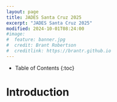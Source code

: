 ```yaml
---
layout: page
title: JADES Santa Cruz 2025
excerpt: "JADES Santa Cruz 2025"
modified: 2024-10-01T08:24:00
#image:
#  feature: banner.jpg
#  credit: Brant Robertson
#  creditlink: https://brantr.github.io
---
```



* Table of Contents
{:toc}


# Introduction

